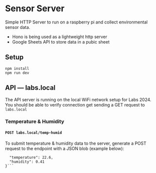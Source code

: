 # Sensor Server 
Simple HTTP Server to run on a raspberry pi and collect environmental sensor data. 
- Hono is being used as a lightweight http server 
- Google Sheets API to store data in a pubic sheet 

## Setup 
```
npm install
npm run dev
```

## API — labs.local
The API server is running on the local WiFi network setup for Labs 2024. 
You should be able to verify connection get sending a GET request to `labs.local`

### Temperature & Humidity 
#### `POST labs.local/temp-humid` 
To submit temperature & humidity data to the server, generate a POST request to the endpoint with a JSON blob (example below):

```{
  "temperature": 22.6,
  "humidity": 0.41
}```
